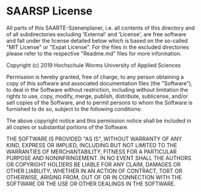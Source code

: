 # SAARSP License #

All parts of this SAARTE-Szenenplaner, i.e. all contents of this directory and of all subdirectories excluding 'External' and 'License', are free software and fall under the license detailed below which is based on the so-called "MIT License" or "Expat License". For the files in the excluded directories please refer to the respective "Readme.md" files for more information.

Copyright (c) 2019 Hochschule Worms University of Applied Sciences

Permission is hereby granted, free of charge, to any person obtaining a copy
of this software and associated documentation files (the "Software"), to deal
in the Software without restriction, including without limitation the rights
to use, copy, modify, merge, publish, distribute, sublicense, and/or sell
copies of the Software, and to permit persons to whom the Software is
furnished to do so, subject to the following conditions:

The above copyright notice and this permission notice shall be included in all
copies or substantial portions of the Software.

THE SOFTWARE IS PROVIDED "AS IS", WITHOUT WARRANTY OF ANY KIND, EXPRESS OR
IMPLIED, INCLUDING BUT NOT LIMITED TO THE WARRANTIES OF MERCHANTABILITY,
FITNESS FOR A PARTICULAR PURPOSE AND NONINFRINGEMENT. IN NO EVENT SHALL THE
AUTHORS OR COPYRIGHT HOLDERS BE LIABLE FOR ANY CLAIM, DAMAGES OR OTHER
LIABILITY, WHETHER IN AN ACTION OF CONTRACT, TORT OR OTHERWISE, ARISING FROM,
OUT OF OR IN CONNECTION WITH THE SOFTWARE OR THE USE OR OTHER DEALINGS IN THE
SOFTWARE.
